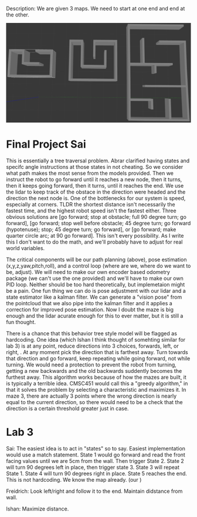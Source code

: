 Description: We are given 3 maps. We need to start at one end and end at the other.

![](pictures/final_mazes.png)

# Final Project Sai
This is essentially a tree traversal problem. Abrar clarified having states and specifc angle instructions at those states in not cheating. So we consider what path makes the most sense from the models provided. Then we instruct the robot to go forward until it reaches a new node, then it turns, then it keeps going forward, then it turns, until it reaches the end. We use the lidar to keep track of the obstace in the direction were headed and the direction the next node is. One of the bottlenecks for our system is speed, especially at corners. TLDR the shortest distance isn't necessarily the fastest time, and the highest robot speed isn't the fastest either. Three obvious solutions are [go forward; stop at obstacle; full 90 degree turn; go forward], [go forward; stop well before obstacle; 45 degree turn; go forward (hypotenuse); stop; 45 degree turn; go forward], or [go forward; make quarter circle arc; at 90 go forward]. This isn't every possibility. As I write this I don't want to do the math, and we'll probably have to adjust for real world variables. 

The critical components will be our path planning (above), pose estimation (x,y,z,yaw,pitch,roll), and a control loop (where are we, where do we want to be, adjust). We will need to make our own encoder based odometry package (we can't use the one provided) and we'll have to make our own PID loop. Neither should be too hard theoretically, but implemetaion might be a pain. One fun thing we can do is pose adjustment with our lidar and a state estimator like a kalman filter. We can generate a "vision pose" from the pointcloud that we also pipe into the kalman filter and it applies a correction for improved pose estimation. Now I doubt the maze is big enough and the lidar acurate enough for this to ever matter, but it is still a fun thought. 

There is a chance that this behavior tree style model will be flagged as hardcoding. One idea (which Ishan I think thought of somehting similar for lab 3) is at any point, reduce directions into 3 choices, forwards, left, or right, . At any moment pick the direction that is farthest away. Turn towards that direction and go forward, keep repeating while going forward, not while turning. We would need a protection to prevent the robot from turning, getting a new backwards and the old backwards suddently becomes the furthest away. This algorithm works because of how the mazes are built, it is typically a terrible idea. CMSC451 would call this a "greedy algorithm," in that it solves the problem by selecting a characteristic and maximizes it. In maze 3, there are actually 3 points where the wrong direction is nearly equal to the current direction, so there would need to be a check that the direction is a certain threshold greater just in case.

# Lab 3

Sai: The easiest idea is to act in "states" so to say. Easiest implementation would use a match statement. State 1 would go forward and read the front facing values until we are 5cm from the wall. Then trigger State 2. State 2 will turn 90 degrees left in place, then trigger state 3. State 3 will repeat State 1. State 4 will turn 90 degrees right in place. State 5 reaches the end. This is not hardcoding. We know the map already. (our )

Freidrich: Look left/right and follow it to the end. Maintain didstance from wall. 

Ishan: Maximize distance. 